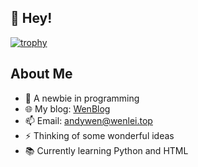 ## 👋 Hey!

[![trophy](https://github-profile-trophy.vercel.app/?username=andy17269)]()

## About Me
- 🤔 A newbie in programming
- 🌐 My blog: <a href="https://wenlei.top">WenBlog</a>
- 📫 Email: <a href="mailto:andywen@wenlei.top">andywen@wenlei.top</a>
- ⚡ Thinking of some wonderful ideas
- 📚 Currently learning Python and HTML
